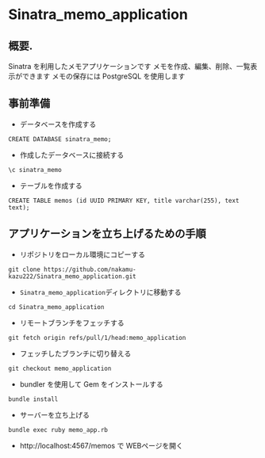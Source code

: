 # Sinatra_memo_application
## 概要.
Sinatra を利用したメモアプリケーションです
メモを作成、編集、削除、一覧表示ができます
メモの保存には PostgreSQL を使用します

## 事前準備
- データベースを作成する
```
CREATE DATABASE sinatra_memo;
```

- 作成したデータベースに接続する
```
\c sinatra_memo
```

- テーブルを作成する
```
CREATE TABLE memos (id UUID PRIMARY KEY, title varchar(255), text text);
```

## アプリケーションを立ち上げるための手順
- リポジトリをローカル環境にコピーする
```
git clone https://github.com/nakamu-kazu222/Sinatra_memo_application.git
```

- `Sinatra_memo_application`ディレクトリに移動する
```
cd Sinatra_memo_application
```

- リモートブランチをフェッチする
```
git fetch origin refs/pull/1/head:memo_application
```

- フェッチしたブランチに切り替える
```
git checkout memo_application
```

- bundler を使用して Gem をインストールする
```
bundle install
```

- サーバーを立ち上げる
```
bundle exec ruby memo_app.rb
```

- http://localhost:4567/memos で WEBページを開く
